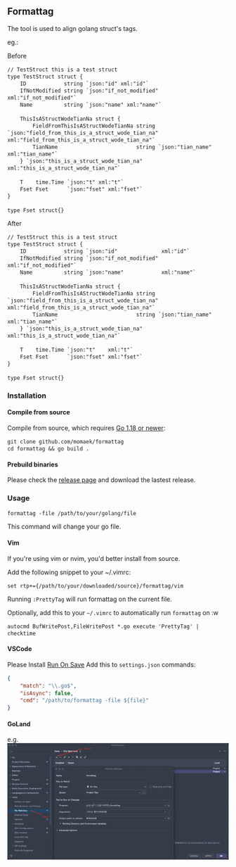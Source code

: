 ## Formattag

The tool is used to align golang struct's tags.

eg.:

Before
```golang
// TestStruct this is a test struct
type TestStruct struct {
	ID            string `json:"id" xml:"id"`
	IfNotModified string `json:"if_not_modified" xml:"if_not_modified"`
	Name          string `json:"name" xml:"name"`

	ThisIsAStructWodeTianNa struct {
		FieldFromThisIsAStructWodeTianNa string `json:"field_from_this_is_a_struct_wode_tian_na" xml:"field_from_this_is_a_struct_wode_tian_na"`
		TianName                         string `json:"tian_name" xml:"tian_name"`
	} `json:"this_is_a_struct_wode_tian_na" xml:"this_is_a_struct_wode_tian_na"`

	T    time.Time `json:"t" xml:"t"`
	Fset Fset      `json:"fset" xml:"fset"`
}

type Fset struct{}

```

After
```golang
// TestStruct this is a test struct
type TestStruct struct {
	ID            string `json:"id"              xml:"id"`
	IfNotModified string `json:"if_not_modified" xml:"if_not_modified"`
	Name          string `json:"name"            xml:"name"`

	ThisIsAStructWodeTianNa struct {
		FieldFromThisIsAStructWodeTianNa string `json:"field_from_this_is_a_struct_wode_tian_na" xml:"field_from_this_is_a_struct_wode_tian_na"`
		TianName                         string `json:"tian_name"                                xml:"tian_name"`
	} `json:"this_is_a_struct_wode_tian_na" xml:"this_is_a_struct_wode_tian_na"`

	T    time.Time `json:"t"    xml:"t"`
	Fset Fset      `json:"fset" xml:"fset"`
}

type Fset struct{}
```

### Installation

####  Compile from source
Compile from source, which requires [Go 1.18 or newer](https://golang.org/doc/install):
```
git clone github.com/momaek/formattag
cd formattag && go build .
```

#### Prebuild binaries
Please check the [release page](https://github.com/momaek/formattag/releases) and download the lastest release.

### Usage

```
formattag -file /path/to/your/golang/file
```

This command will change your go file.

#### Vim
If you're using vim or nvim, you'd better install from source.

Add the following snippet to your ~/.vimrc:
```
set rtp+={/path/to/your/downloaded/source}/formattag/vim
```
Running `:PrettyTag` will run formattag on the current file.

Optionally, add this to your `~/.vimrc` to automatically run `formattag` on :w
```
autocmd BufWritePost,FileWritePost *.go execute 'PrettyTag' | checktime
```

#### VSCode
Please Install [Run On Save](https://marketplace.visualstudio.com/items?itemName=emeraldwalk.RunOnSave)
Add this to `settings.json` commands:
```json
{
    "match": "\\.go$",
    "isAsync": false,
    "cmd": "/path/to/formattag -file ${file}"
}
```

#### GoLand
e.g.
![](images/goland_set.jpg)